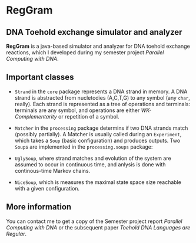 # RegGram

## DNA Toehold exchange simulator and analyzer

**RegGram** is a java-based simulator and analyzer for DNA toehold exchange reactions, which I developed during my semester project *Parallel Computing with DNA*. 

## Important classes


* `Strand` in the `core` package represents a DNA strand in memory. A DNA strand is abstracted from nucletodies (A,C,T,G) to any symbol (any `char`, really). Each strand is represented as a tree of operations and terminals: terminals are any symbol, and operations are either *WK-Complementarity* or repetition of a symbol.

* `Matcher` in the `processing` package determins if two DNA strands match (possibly partially). A Matcher is usually called during an `Experiment`, which takes a `Soup` (basic configuration) and produces outputs. Two `Soup`s are implemented in the `processing.soups` package: 
 * `UglySoup`, where strand matches and evolution of the system are assumed to occur in continuous time, and anlysis is done with continous-time Markov chains.
 * `NiceSoup`, which is measures the maximal state space size reachable with a given configuration.


## More information

You can contact me to get a copy of the Semester project report *Parallel Computing with DNA* or the subsequent paper *Toehold DNA Languages are Regular*.
